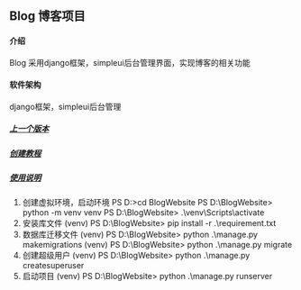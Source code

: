 ## Blog 博客项目

#### 介绍
Blog 采用django框架，simpleui后台管理界面，实现博客的相关功能

#### 软件架构
django框架，simpleui后台管理

##### [上一个版本](https://gitee.com/huang16/exampleSource/tree/master/BlogRoot)

##### [创建教程](https://gitee.com/huang16/exampleSource/tree/master/BlogRoot#%E5%88%9B%E5%BB%BA%E6%95%99%E7%A8%8B)

##### [使用说明](https://gitee.com/huang16/exampleSource/tree/master/BlogRoot#%E4%BD%BF%E7%94%A8%E8%AF%B4%E6%98%8E)
1. 创建虚拟环境，启动环境
    PS D:>cd BlogWebsite
    PS D:\BlogWebsite> python -m venv venv
    PS D:\BlogWebsite> .\venv\Scripts\activate
2. 安装库文件
    (venv) PS D:\BlogWebsite> pip install -r .\requirement.txt
3. 数据库迁移文件
    (venv) PS D:\BlogWebsite> python .\manage.py makemigrations
    (venv) PS D:\BlogWebsite> python .\manage.py migrate
4. 创建超级用户
    (venv) PS D:\BlogWebsite> python .\manage.py createsuperuser
5. 启动项目
    (venv) PS D:\BlogWebsite> python .\manage.py runserver
